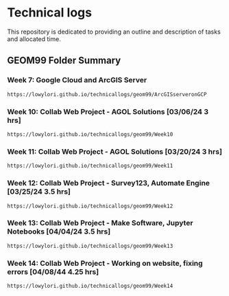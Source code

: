 # Technical logs
This repository is dedicated to providing an outline and description of tasks and allocated time.

## GEOM99 Folder Summary

### Week 7: Google Cloud and ArcGIS Server
```
https://lowylori.github.io/technicallogs/geom99/ArcGISserveronGCP
```
### Week 10: Collab Web Project - AGOL Solutions  [03/06/24 3 hrs]
```
https://lowylori.github.io/technicallogs/geom99/Week10
```
### Week 11: Collab Web Project - AGOL Solutions  [03/20/24 3 hrs]
```
https://lowylori.github.io/technicallogs/geom99/Week11
```
### Week 12: Collab Web Project - Survey123, Automate Engine [03/25/24 3.5 hrs]
```
https://lowylori.github.io/technicallogs/geom99/Week12
```
### Week 13: Collab Web Project - Make Software, Jupyter Notebooks [04/04/24 3.5 hrs]
```
https://lowylori.github.io/technicallogs/geom99/Week13
```
### Week 14: Collab Web Project - Working on website, fixing errors  [04/08/44 4.25 hrs]
```
https://lowylori.github.io/technicallogs/geom99/Week14
```
